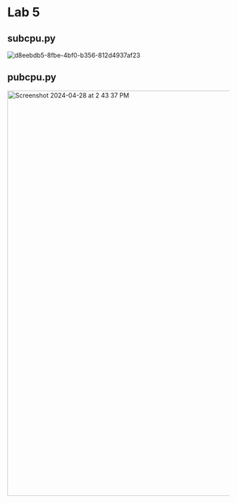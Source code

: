 # Lab 5
## subcpu.py
![d8eebdb5-8fbe-4bf0-b356-812d4937af23](https://github.com/andrewec0/EE-322/assets/117099928/53f9e02e-8a3e-4a03-a307-e3da11223324)

## pubcpu.py
<img width="919" alt="Screenshot 2024-04-28 at 2 43 37 PM" src="https://github.com/andrewec0/EE-322/assets/117099928/d4f07622-c6fc-4c2f-894a-30afa98ef493">
